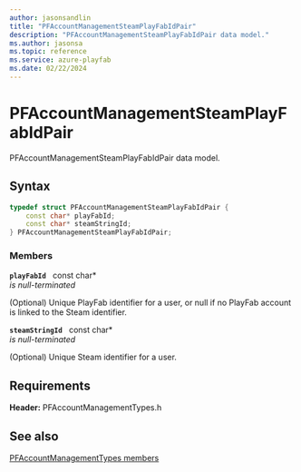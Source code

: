 ```yaml
---
author: jasonsandlin
title: "PFAccountManagementSteamPlayFabIdPair"
description: "PFAccountManagementSteamPlayFabIdPair data model."
ms.author: jasonsa
ms.topic: reference
ms.service: azure-playfab
ms.date: 02/22/2024
---
```


# PFAccountManagementSteamPlayFabIdPair  

PFAccountManagementSteamPlayFabIdPair data model.  

## Syntax  
  
```cpp
typedef struct PFAccountManagementSteamPlayFabIdPair {  
    const char* playFabId;  
    const char* steamStringId;  
} PFAccountManagementSteamPlayFabIdPair;  
```
  
### Members  
  
**`playFabId`** &nbsp; const char*  
*is null-terminated*  
  
(Optional) Unique PlayFab identifier for a user, or null if no PlayFab account is linked to the Steam identifier.
  
**`steamStringId`** &nbsp; const char*  
*is null-terminated*  
  
(Optional) Unique Steam identifier for a user.
  
  
## Requirements  
  
**Header:** PFAccountManagementTypes.h
  
## See also  
[PFAccountManagementTypes members](../pfaccountmanagementtypes_members.md)  

  
  
